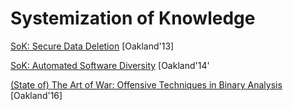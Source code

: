 # Systemization of Knowledge

[SoK: Secure Data Deletion](https://oaklandsok.github.io/papers/reardon2013.pdf) [Oakland'13]

[SoK: Automated Software Diversity](https://www.ics.uci.edu/~perl/automated_software_diversity.pdf) [Oakland'14'

[(State of) The Art of War: Offensive Techniques in Binary Analysis](http://sefcom.asu.edu/publications/sok-the-art-of-war-offensive-techniques-in-binary-analysis-oakland2016.pdf) [Oakland'16]
